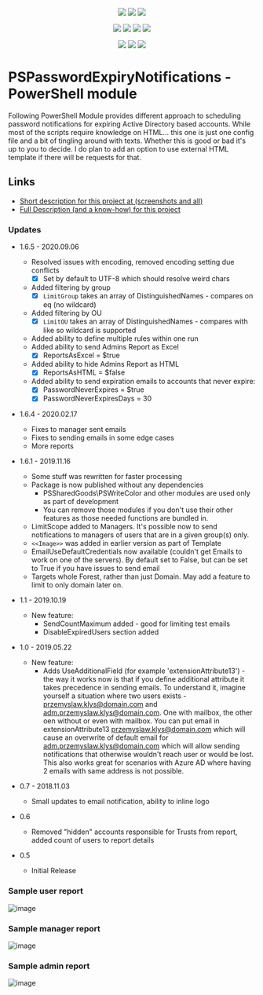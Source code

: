 <p align="center">
  <a href="https://www.powershellgallery.com/packages/PSPasswordExpiryNotifications"><img src="https://img.shields.io/powershellgallery/v/PSPasswordExpiryNotifications.svg"></a>
  <a href="https://www.powershellgallery.com/packages/PSPasswordExpiryNotifications"><img src="https://img.shields.io/powershellgallery/vpre/PSPasswordExpiryNotifications.svg?label=powershell%20gallery%20preview&colorB=yellow"></a>
  <a href="https://github.com/EvotecIT/PSPasswordExpiryNotifications"><img src="https://img.shields.io/github/license/EvotecIT/PSPasswordExpiryNotifications.svg"></a>
</p>

<p align="center">
  <a href="https://www.powershellgallery.com/packages/PSPasswordExpiryNotifications"><img src="https://img.shields.io/powershellgallery/p/PSPasswordExpiryNotifications.svg"></a>
  <a href="https://github.com/EvotecIT/PSPasswordExpiryNotifications"><img src="https://img.shields.io/github/languages/top/evotecit/PSPasswordExpiryNotifications.svg"></a>
  <a href="https://github.com/EvotecIT/PSPasswordExpiryNotifications"><img src="https://img.shields.io/github/languages/code-size/evotecit/PSPasswordExpiryNotifications.svg"></a>
  <a href="https://github.com/EvotecIT/PSPasswordExpiryNotifications"><img src="https://img.shields.io/powershellgallery/dt/PSPasswordExpiryNotifications.svg"></a>
</p>

<p align="center">
  <a href="https://twitter.com/PrzemyslawKlys"><img src="https://img.shields.io/twitter/follow/PrzemyslawKlys.svg?label=Twitter%20%40PrzemyslawKlys&style=social"></a>
  <a href="https://evotec.xyz/hub"><img src="https://img.shields.io/badge/Blog-evotec.xyz-2A6496.svg"></a>
  <a href="https://www.linkedin.com/in/pklys"><img src="https://img.shields.io/badge/LinkedIn-pklys-0077B5.svg?logo=LinkedIn"></a>
</p>

# PSPasswordExpiryNotifications - PowerShell module

Following PowerShell Module provides different approach to scheduling password notifications for expiring Active Directory based accounts. While most of the scripts require knowledge on HTML... this one is just one config file and a bit of tingling around with texts. Whether this is good or bad it's up to you to decide. I do plan to add an option to use external HTML template if there will be requests for that.

## Links

- [Short description for this project at (screenshots and all)](https://evotec.xyz/just-different-approach-to-active-directory-password-notifications/)
- [Full Description (and a know-how) for this project](https://evotec.xyz/hub/scripts/pspasswordexpirynotifications-powershell-module/)

### Updates

- 1.6.5 - 2020.09.06
  - Resolved issues with encoding, removed encoding setting due conflicts
    - [x] Set by default to UTF-8 which should resolve weird chars
  - Added filtering by group
    - [x] `LimitGroup` takes an array of DistinguishedNames - compares on eq (no wildcard)
  - Added filtering by OU
    - [x] `LimitOU` takes an array of DistinguishedNames - compares with like so wildcard is supported
  - Added ability to define multiple rules within one run
  - Added ability to send Admins Report as Excel
    - [x] ReportsAsExcel = $true
  - Added ability to hide Admins Report as HTML
    - [x] ReportsAsHTML = $false
  - Added ability to send expiration emails to accounts that never expire:
    - [x] PasswordNeverExpires     = $true
    - [x] PasswordNeverExpiresDays = 30

- 1.6.4 - 2020.02.17
  - Fixes to manager sent emails
  - Fixes to sending emails in some edge cases
  - More reports

- 1.6.1 - 2019.11.16
  - Some stuff was rewritten for faster processing
  - Package is now published without any dependencies
    - PSSharedGoods\PSWriteColor and other modules are used only as part of development
    - You can remove those modules if you don't use their other features as those needed functions are bundled in.
  - LimitScope added to Managers. It's possible now to send notifications to managers of users that are in a given group(s) only.
  - `<<Image>>` was added in earlier version as part of Template
  - EmailUseDefaultCredentials now available (couldn't get Emails to work on one of the servers). By default set to False, but can be set to True if you have issues to send email
  - Targets whole Forest, rather than just Domain. May add a feature to limit to only domain later on.

- 1.1 - 2019.10.19
  - New feature:
    - SendCountMaximum added - good for limiting test emails
    - DisableExpiredUsers section added
- 1.0 - 2019.05.22
  - New feature:
    - Adds UseAdditionalField (for example 'extensionAttribute13') - the way it works now is that if you define additional attribute it takes precedence in sending emails.
To understand it, imagine yourself a situation where two users exists - przemyslaw.klys@domain.com and adm.przemyslaw.klys@domain.com.
One with mailbox, the other oen without or even with mailbox.
You can put email in extensionAttribute13 przemyslaw.klys@domain.com which will cause an overwrite of default email for adm.przemyslaw.klys@domain.com which will allow sending notifications that otherwise wouldn't reach user or would be lost.
This also works great for scenarios with Azure AD where having 2 emails with same address is not possible.
- 0.7 - 2018.11.03
  - Small updates to email notification, ability to inline logo
- 0.6
  - Removed "hidden" accounts responsible for Trusts from report, added count of users to report details
- 0.5
  - Initial Release

### Sample user report

![image](https://evotec.xyz/wp-content/uploads/2018/05/img_5b05821cbc2f6.png)

### Sample manager report

![image](https://evotec.xyz/wp-content/uploads/2018/05/img_5b05816f62291.png)

### Sample admin report

![image](https://evotec.xyz/wp-content/uploads/2018/05/img_5b05807017c06.png)
